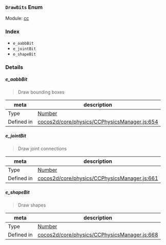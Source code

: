 ### `DrawBits` Enum



Module: [cc](../modules/cc.md)





### Index
  - `e_aabbBit`
  - `e_jointBit`
  - `e_shapeBit`

### Details


##### e_aabbBit

> Draw bounding boxes

| meta | description |
|------|-------------|
| Type | <a href="https://developer.mozilla.org/en/JavaScript/Reference/Global_Objects/Number" class="crosslink external" target="_blank">Number</a> |
| Defined in | [cocos2d/core/physics/CCPhysicsManager.js:654](https://github.com/cocos-creator/engine/blob/44d068bea8120146521ec334827cb5b67a7d9b8f/cocos2d/core/physics/CCPhysicsManager.js#L654) |



##### e_jointBit

> Draw joint connections

| meta | description |
|------|-------------|
| Type | <a href="https://developer.mozilla.org/en/JavaScript/Reference/Global_Objects/Number" class="crosslink external" target="_blank">Number</a> |
| Defined in | [cocos2d/core/physics/CCPhysicsManager.js:661](https://github.com/cocos-creator/engine/blob/44d068bea8120146521ec334827cb5b67a7d9b8f/cocos2d/core/physics/CCPhysicsManager.js#L661) |



##### e_shapeBit

> Draw shapes

| meta | description |
|------|-------------|
| Type | <a href="https://developer.mozilla.org/en/JavaScript/Reference/Global_Objects/Number" class="crosslink external" target="_blank">Number</a> |
| Defined in | [cocos2d/core/physics/CCPhysicsManager.js:668](https://github.com/cocos-creator/engine/blob/44d068bea8120146521ec334827cb5b67a7d9b8f/cocos2d/core/physics/CCPhysicsManager.js#L668) |


